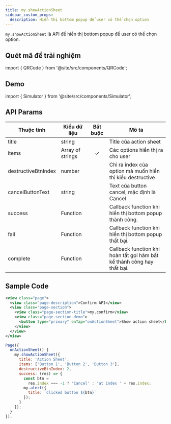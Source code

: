```yaml
---
title: my.showActionSheet
sidebar_custom_props:
  description: Hiển thị bottom popup để user có thể chọn option
---
```


`my.showActionSheet` là API để hiển thị bottom popup để user có thể chọn option.

## Quét mã để trải nghiệm

import { QRCode } from '@site/src/components/QRCode';

<QRCode page="pages/api/action-sheet/index" />

## Demo

import { Simulator } from '@site/src/components/Simulator';

<Simulator page="pages/api/action-sheet/index" />

## API Params

| Thuộc tính          | Kiểu dữ liệu     | Bắt buộc | Mô tả                                                                  |
| ------------------- | ---------------- | :------: | ---------------------------------------------------------------------- |
| title               | string           |          | Title của action sheet                                                 |
| items               | Array of strings |    ✓     | Các options hiển thị ra cho user                                       |
| destructiveBtnIndex | number           |          | Chỉ ra index của option mà muốn hiển thị kiểu destructive              |
| cancelButtonText    | string           |          | Text của button cancel, mặc định là Cancel                             |
| success             | Function         |          | Callback function khi hiển thị bottom popup thành công.                |
| fail                | Function         |          | Callback function khi hiển thị bottom popup thất bại.                  |
| complete            | Function         |          | Callback function khi hoàn tất gọi hàm bất kể thành công hay thất bại. |

## Sample Code

```xml title=index.txml
<view class="page">
  <view class="page-description">Confirm API</view>
  <view class="page-section">
    <view class="page-section-title">my.confirm</view>
    <view class="page-section-demo">
      <button type="primary" onTap="onActionSheet">Show action sheet</button>
    </view>
  </view>
</view>
```

```js title=index.js
Page({
  onActionSheet() {
    my.showActionSheet({
      title: 'Action Sheet',
      items: ['Button 1', 'Button 2', 'Button 3'],
      destructiveBtnIndex: 2,
      success: (res) => {
        const btn =
          res.index === -1 ? 'Cancel' : 'at index ' + res.index;
        my.alert({
          title: `Clicked button ${btn}`
        });
      }
    });
  }
});
```
